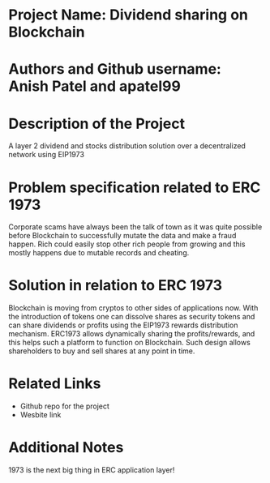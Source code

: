 # Project Name: Dividend sharing on Blockchain 

# Authors and Github username: Anish Patel and apatel99

# Description of the Project 

A layer 2 dividend and stocks distribution solution over a decentralized network using EIP1973

# Problem specification related to ERC 1973

Corporate scams have always been the talk of town as it was quite possible before Blockchain to successfully mutate the data and make a fraud happen. Rich could easily stop other rich people from growing and this mostly happens due to mutable records and cheating.

# Solution in relation to ERC 1973 

Blockchain is moving from cryptos to other sides of applications now. With the introduction of tokens one can dissolve shares as security tokens and can share dividends or profits using the EIP1973 rewards distribution mechanism.
ERC1973 allows dynamically sharing the profits/rewards, and this helps such a platform to function on Blockchain. Such design allows shareholders to buy and sell shares at any point in time.

# Related Links

* Github repo for the project
* Wesbite link

# Additional Notes 

 1973 is the next big thing in ERC application layer!

